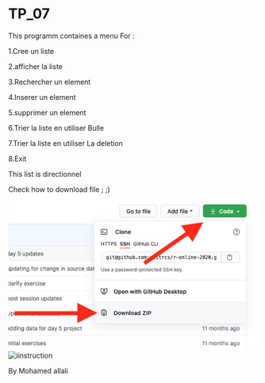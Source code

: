 # TP_07
This programm containes a menu For :


 1.Cree un liste

 2.afficher la liste

 3.Rechercher un element

 4.Inserer un element

 5.supprimer un element

 6.Trier la liste en utiliser Bulle

 7.Trier la liste en utiliser La deletion

 8.Exit
 
 This list is directionnel 
 
 
Check how to download file ;
;)
![iinstruction](https://github.com/Moh20All/TP_Listes/blob/main/How_to_download.png?raw=true)
![iinstruction](https://github.com/Moh20All/TP_07/blob/main/photo.jpg?raw=true)




By Mohamed allali
